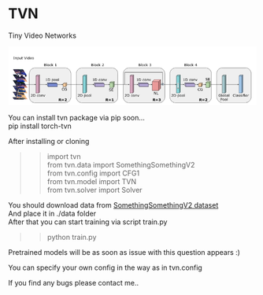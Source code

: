 # TVN
Tiny Video Networks

![TVN architecture](https://github.com/DELTA37/TVN/blob/main/static/tvn.png)

You can install tvn package via pip soon...  
pip install torch-tvn  


After installing or cloning  
>> import tvn  
>> from tvn.data import SomethingSomethingV2  
>> from tvn.config import CFG1  
>> from tvn.model import TVN  
>> from tvn.solver import Solver  


You should download data from [SomethingSomethingV2 dataset](https://20bn.com/datasets/something-something)  
And place it in ./data folder  
After that you can start training via script train.py  
>> python train.py  

Pretrained models will be as soon as issue with this question appears :)  

You can specify your own config in the way as in tvn.config  

If you find any bugs please contact me..  
